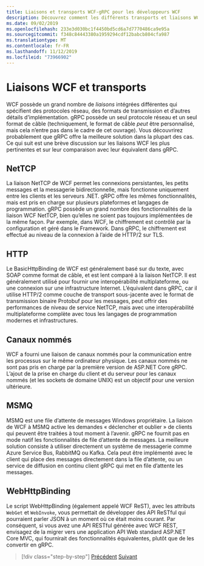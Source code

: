 ```yaml
---
title: Liaisons et transports WCF-gRPC pour les développeurs WCF
description: Découvrez comment les différents transports et liaisons WCF sont comparés à gRPC.
ms.date: 09/02/2019
ms.openlocfilehash: 233e3d030bc1f4450bd5cd6a7d7770486ca9e95a
ms.sourcegitcommit: f348c84443380a1959294cdf12babcb804cfa987
ms.translationtype: MT
ms.contentlocale: fr-FR
ms.lasthandoff: 11/12/2019
ms.locfileid: "73966902"
---
```

# <a name="wcf-bindings-and-transports"></a>Liaisons WCF et transports

WCF possède un grand nombre de *liaisons* intégrées différentes qui spécifient des protocoles réseau, des formats de transmission et d’autres détails d’implémentation. gRPC possède un seul protocole réseau et un seul format de câble (techniquement, le format de câble *peut* être personnalisé, mais cela n’entre pas dans le cadre de cet ouvrage). Vous découvrirez probablement que gRPC offre la meilleure solution dans la plupart des cas. Ce qui suit est une brève discussion sur les liaisons WCF les plus pertinentes et sur leur comparaison avec leur équivalent dans gRPC.

## <a name="nettcp"></a>NetTCP

La liaison NetTCP de WCF permet les connexions persistantes, les petits messages et la messagerie bidirectionnelle, mais fonctionne uniquement entre les clients et les serveurs .NET. gRPC offre les mêmes fonctionnalités, mais est pris en charge sur plusieurs plateformes et langages de programmation. gRPC possède un grand nombre des fonctionnalités de la liaison WCF NetTCP, bien qu’elles ne soient pas toujours implémentées de la même façon. Par exemple, dans WCF, le chiffrement est contrôlé par la configuration et géré dans le Framework. Dans gRPC, le chiffrement est effectué au niveau de la connexion à l’aide de HTTP/2 sur TLS.

## <a name="http"></a>HTTP

Le BasicHttpBinding de WCF est généralement basé sur du texte, avec SOAP comme format de câble, et est lent comparé à la liaison NetTCP. Il est généralement utilisé pour fournir une interopérabilité multiplateforme, ou une connexion sur une infrastructure Internet. L’équivalent dans gRPC, car il utilise HTTP/2 comme couche de transport sous-jacente avec le format de transmission binaire Protobuf pour les messages, peut offrir des performances de niveau de service NetTCP, mais avec une interopérabilité multiplateforme complète avec tous les langages de programmation modernes et infrastructures.

## <a name="named-pipes"></a>Canaux nommés

WCF a fourni une liaison de canaux nommés pour la communication entre les processus sur le même ordinateur physique. Les canaux nommés ne sont pas pris en charge par la première version de ASP.NET Core gRPC. L’ajout de la prise en charge du client et du serveur pour les canaux nommés (et les sockets de domaine UNIX) est un objectif pour une version ultérieure.

## <a name="msmq"></a>MSMQ

MSMQ est une file d’attente de messages Windows propriétaire. La liaison de WCF à MSMQ active les demandes « déclencher et oublier » de clients qui peuvent être traitées à tout moment à l’avenir. gRPC ne fournit pas en mode natif les fonctionnalités de file d’attente de messages. La meilleure solution consiste à utiliser directement un système de messagerie comme Azure Service Bus, RabbitMQ ou Kafka. Cela peut être implémenté avec le client qui place des messages directement dans la file d’attente, ou un service de diffusion en continu client gRPC qui met en file d’attente les messages.

## <a name="webhttpbinding"></a>WebHttpBinding

Le script WebHttpBinding (également appelé WCF ReST), avec les attributs `WebGet` et `WebInvoke`, vous permettait de développer des API ReSTful qui pourraient parler JSON à un moment où ce était moins courant. Par conséquent, si vous avez une API RESTful générée avec WCF REST, envisagez de la migrer vers une application API Web standard ASP.NET Core MVC, qui fournirait des fonctionnalités équivalentes, plutôt que de les convertir en gRPC.

>[!div class="step-by-step"]
>[Précédent](wcf-endpoints-grpc-methods.md)
>[Suivant](rpc-types.md)
